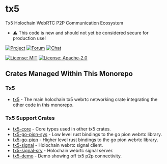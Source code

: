 # tx5

Tx5 Holochain WebRTC P2P Communication Ecosystem

- :warning: This code is new and should not yet be considered secure for production use!

[![Project](https://img.shields.io/badge/project-holochain-blue.svg?style=flat-square)](http://holochain.org/)
[![Forum](https://img.shields.io/badge/chat-forum%2eholochain%2enet-blue.svg?style=flat-square)](https://forum.holochain.org)
[![Chat](https://img.shields.io/badge/chat-chat%2eholochain%2enet-blue.svg?style=flat-square)](https://chat.holochain.org)

[![License: MIT](https://img.shields.io/badge/License-MIT-blue.svg)](https://opensource.org/licenses/MIT)
[![License: Apache-2.0](https://img.shields.io/badge/License-Apache%202.0-blue.svg)](https://www.apache.org/licenses/LICENSE-2.0)

## Crates Managed Within This Monorepo

### Tx5

- [tx5](crates/tx5) - The main holochain tx5 webrtc networking crate integrating the other code in this monorepo.

### Tx5 Support Crates

- [tx5-core](crates/tx5-core) - Core types used in other tx5 crates.
- [tx5-go-pion-sys](crates/tx5-go-pion-sys) - Low level rust bindings to the go pion webrtc library.
- [tx5-go-pion](crates/tx5-go-pion) - Higher level rust bindings to the go pion webrtc library.
- [tx5-signal](crates/tx5-signal) - Holochain webrtc signal client.
- [tx5-signal-srv](crates/tx5-signal-srv) - Holochain webrtc signal server.
- [tx5-demo](crates/tx5-demo) - Demo showing off tx5 p2p connectivity.
